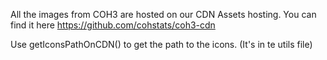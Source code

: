 All the images from COH3 are hosted on our CDN Assets hosting. 
You can find it here https://github.com/cohstats/coh3-cdn

Use getIconsPathOnCDN() to get the path to the icons.
(It's in te utils file)
